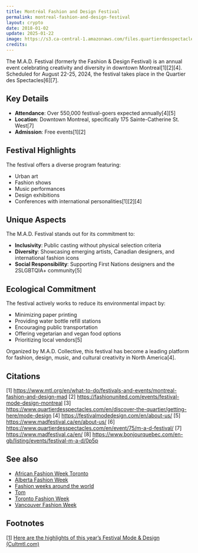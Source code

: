 ```yaml
---
title: Montréal Fashion and Design Festival
permalink: montreal-fashion-and-design-festival
layout: crypto
date: 2018-01-02
update: 2025-01-22
image: https://s3.ca-central-1.amazonaws.com/files.quartierdesspectacles.com/blog/20160811-modedesign/1passerelleprincipale-photoby-sebastienroy-1200x628.jpg
credits:
---
```


The M.A.D. Festival (formerly the Fashion & Design Festival) is an annual event celebrating creativity and diversity in downtown Montreal[1][2][4]. Scheduled for August 22-25, 2024, the festival takes place in the Quartier des Spectacles[6][7].

## Key Details

- **Attendance**: Over 550,000 festival-goers expected annually[4][5]
- **Location**: Downtown Montreal, specifically 175 Sainte-Catherine St. West[7]
- **Admission**: Free events[1][2]

## Festival Highlights

The festival offers a diverse program featuring:
- Urban art
- Fashion shows
- Music performances
- Design exhibitions
- Conferences with international personalities[1][2][4]

## Unique Aspects

The M.A.D. Festival stands out for its commitment to:
- **Inclusivity**: Public casting without physical selection criteria
- **Diversity**: Showcasing emerging artists, Canadian designers, and international fashion icons
- **Social Responsibility**: Supporting First Nations designers and the 2SLGBTQIA+ community[5]

## Ecological Commitment

The festival actively works to reduce its environmental impact by:
- Minimizing paper printing
- Providing water bottle refill stations
- Encouraging public transportation
- Offering vegetarian and vegan food options
- Prioritizing local vendors[5]

Organized by M.A.D. Collective, this festival has become a leading platform for fashion, design, music, and cultural creativity in North America[4].

## Citations

[1] https://www.mtl.org/en/what-to-do/festivals-and-events/montreal-fashion-and-design-mad
[2] https://fashionunited.com/events/festival-mode-design-montreal
[3] https://www.quartierdesspectacles.com/en/discover-the-quartier/getting-here/mode-design
[4] https://festivalmodedesign.com/en/about-us/
[5] https://www.madfestival.ca/en/about-us/
[6] https://www.quartierdesspectacles.com/en/event/75/m-a-d-festival/
[7] https://www.madfestival.ca/en/
[8] https://www.bonjourquebec.com/en-gb/listing/events/festival-m-a-d/0p5p

## See also

+ [African Fashion Week Toronto](african-fashion-week-toronto)
+ [Alberta Fashion Week](alberta-fashion-week)
+ [Fashion weeks around the world](fashion-weeks-around-the-world)
+ [Tom](tom)
+ [Toronto Fashion Week](toronto-fashion-week)
+ [Vancouver Fashion Week](vancouver-fashion-week)

## Footnotes

[[1]](#a1) <span id="f1"></span> [Here are the highlights of this year’s Festival Mode & Design (Cultmtl.com)](https://cultmtl.com/2018/07/festival-mode-design-montreal-2018/)
